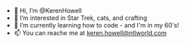 - 👋 Hi, I’m @KerenHowell
- 👀 I’m interested in Star Trek, cats, and crafting
- 🌱 I’m currently learning how to code - and I'm in my 60's!
- 📫 You can reache me at keren.howell@ntlworld.com

<!---
KerenHowell/KerenHowell is a ✨ special ✨ repository because its `README.md` (this file) appears on your GitHub profile.
You can click the Preview link to take a look at your changes.
--->
